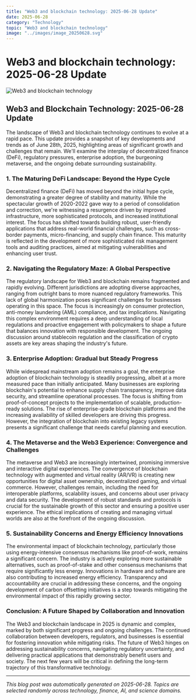 ```yaml
---
title: "Web3 and blockchain technology: 2025-06-28 Update"
date: 2025-06-28
category: "Technology"
topic: "Web3 and blockchain technology"
image: "../images/image_20250628.svg"
---
```


# Web3 and blockchain technology: 2025-06-28 Update

![Web3 and blockchain technology](../images/image_20250628.svg)

## Web3 and Blockchain Technology: 2025-06-28 Update

The landscape of Web3 and blockchain technology continues to evolve at a rapid pace.  This update provides a snapshot of key developments and trends as of June 28th, 2025, highlighting areas of significant growth and challenges that remain.  We'll examine the interplay of decentralized finance (DeFi), regulatory pressures, enterprise adoption, the burgeoning metaverse, and the ongoing debate surrounding sustainability.


### 1. The Maturing DeFi Landscape: Beyond the Hype Cycle

Decentralized finance (DeFi) has moved beyond the initial hype cycle, demonstrating a greater degree of stability and maturity.  While the spectacular growth of 2020-2022 gave way to a period of consolidation and correction,  we're witnessing a resurgence driven by improved infrastructure, more sophisticated protocols, and increased institutional interest.  The focus has shifted towards building robust, user-friendly applications that address real-world financial challenges, such as cross-border payments, micro-financing, and supply chain finance.  This maturity is reflected in the development of more sophisticated risk management tools and auditing practices, aimed at mitigating vulnerabilities and enhancing user trust.


### 2. Navigating the Regulatory Maze: A Global Perspective

The regulatory landscape for Web3 and blockchain remains fragmented and rapidly evolving.  Different jurisdictions are adopting diverse approaches, ranging from outright bans to more nuanced regulatory frameworks.  This lack of global harmonization poses significant challenges for businesses operating in this space.  The focus is increasingly on consumer protection, anti-money laundering (AML) compliance, and tax implications.  Navigating this complex environment requires a deep understanding of local regulations and proactive engagement with policymakers to shape a future that balances innovation with responsible development.  The ongoing discussion around stablecoin regulation and the classification of crypto assets are key areas shaping the industry's future.


### 3. Enterprise Adoption: Gradual but Steady Progress

While widespread mainstream adoption remains a goal, the enterprise adoption of blockchain technology is steadily progressing, albeit at a more measured pace than initially anticipated.  Many businesses are exploring blockchain's potential to enhance supply chain transparency, improve data security, and streamline operational processes.  The focus is shifting from proof-of-concept projects to the implementation of scalable, production-ready solutions.  The rise of enterprise-grade blockchain platforms and the increasing availability of skilled developers are driving this progress.  However, the integration of blockchain into existing legacy systems presents a significant challenge that needs careful planning and execution.


### 4. The Metaverse and the Web3 Experience:  Convergence and Challenges

The metaverse and Web3 are increasingly intertwined, promising immersive and interactive digital experiences.  The convergence of blockchain technology with augmented and virtual reality (AR/VR) is creating new opportunities for digital asset ownership, decentralized gaming, and virtual commerce.  However, challenges remain, including the need for interoperable platforms, scalability issues, and concerns about user privacy and data security.  The development of robust standards and protocols is crucial for the sustainable growth of this sector and ensuring a positive user experience.  The ethical implications of creating and managing virtual worlds are also at the forefront of the ongoing discussion.


### 5. Sustainability Concerns and Energy Efficiency Innovations

The environmental impact of blockchain technology, particularly those using energy-intensive consensus mechanisms like proof-of-work, remains a significant concern.  The industry is actively exploring more sustainable alternatives, such as proof-of-stake and other consensus mechanisms that require significantly less energy.  Innovations in hardware and software are also contributing to increased energy efficiency.  Transparency and accountability are crucial in addressing these concerns, and the ongoing development of carbon offsetting initiatives is a step towards mitigating the environmental impact of this rapidly growing sector.


### Conclusion:  A Future Shaped by Collaboration and Innovation

The Web3 and blockchain landscape in 2025 is dynamic and complex, marked by both significant progress and ongoing challenges.  The continued collaboration between developers, regulators, and businesses is essential for fostering innovation while mitigating risks.  The future of Web3 hinges on addressing sustainability concerns, navigating regulatory uncertainty, and delivering practical applications that demonstrably benefit users and society. The next few years will be critical in defining the long-term trajectory of this transformative technology.


---
*This blog post was automatically generated on 2025-06-28. Topics are selected randomly across technology, finance, AI, and science domains.*
